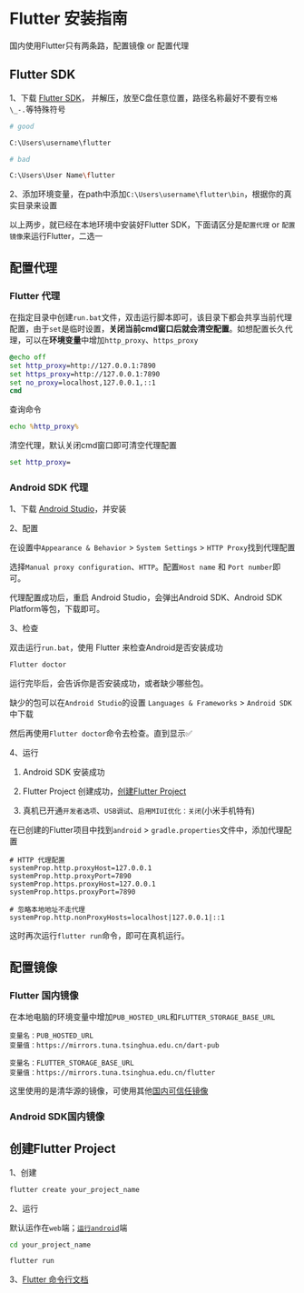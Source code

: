 # Flutter 安装指南

国内使用Flutter只有两条路，配置镜像 or 配置代理


## Flutter SDK

1、下载 [Flutter SDK](https://docs.flutter.dev/release/archive)， 并解压，放至C盘任意位置，路径名称最好不要有```空格``` ```\_-.```等特殊符号

```bash
# good

C:\Users\username\flutter
```

```bash
# bad

C:\Users\User Name\flutter
```

2、添加环境变量，在path中添加```C:\Users\username\flutter\bin```，根据你的真实目录来设置

以上两步，就已经在本地环境中安装好Flutter SDK，下面请区分是```配置代理``` or ```配置镜像```来运行Flutter，二选一

## 配置代理

### Flutter 代理

在指定目录中创建```run.bat```文件，双击运行脚本即可，该目录下都会共享当前代理配置，由于```set```是临时设置，**关闭当前cmd窗口后就会清空配置**。如想配置长久代理，可以在**环境变量**中增加```http_proxy```、```https_proxy```

```bat
@echo off
set http_proxy=http://127.0.0.1:7890
set https_proxy=http://127.0.0.1:7890
set no_proxy=localhost,127.0.0.1,::1
cmd
```

查询命令
```bat
echo %http_proxy%
```

清空代理，默认关闭cmd窗口即可清空代理配置
```bat
set http_proxy=
```

### Android SDK 代理

1、下载 [Android Studio](https://developer.android.com/studio)，并安装

2、配置

在设置中``Appearance & Behavior`` > ```System Settings``` > ```HTTP Proxy```找到代理配置

选择```Manual proxy configuration```、```HTTP```。配置```Host name``` 和 ```Port number```即可。

代理配置成功后，重启 Android Studio，会弹出Android SDK、Android SDK Platform等包，下载即可。

3、检查

双击运行```run.bat```，使用 Flutter 来检查Android是否安装成功

```bat
Flutter doctor
```

运行完毕后，会告诉你是否安装成功，或者缺少哪些包。

缺少的包可以在```Android Studio```的设置 ```Languages & Frameworks``` > ```Android SDK```中下载

然后再使用```Flutter doctor```命令去检查。直到显示✅

4、运行

1. Android SDK 安装成功

2. Flutter Project 创建成功，[创建Flutter Project](#创建flutter-project)

3. 真机已开通```开发者选项```、```USB调试```、```启用MIUI优化：关闭```(小米手机特有)

在已创建的Flutter项目中找到```android``` > ```gradle.properties```文件中，添加代理配置

```properties
# HTTP 代理配置
systemProp.http.proxyHost=127.0.0.1
systemProp.http.proxyPort=7890
systemProp.https.proxyHost=127.0.0.1
systemProp.https.proxyPort=7890

# 忽略本地地址不走代理
systemProp.http.nonProxyHosts=localhost|127.0.0.1|::1
```

这时再次运行```flutter run```命令，即可在真机运行。

## 配置镜像
### Flutter 国内镜像

在本地电脑的环境变量中增加```PUB_HOSTED_URL```和```FLUTTER_STORAGE_BASE_URL```
```bin
变量名：PUB_HOSTED_URL
变量值：https://mirrors.tuna.tsinghua.edu.cn/dart-pub
```
```bin
变量名：FLUTTER_STORAGE_BASE_URL
变量值：https://mirrors.tuna.tsinghua.edu.cn/flutter
```
这里使用的是清华源的镜像，可使用其他[国内可信任镜像](https://docs.flutter.cn/community/china/#known-trusted-community-run-mirror-sites)

### Android SDK国内镜像


## 创建Flutter Project

1、创建
```cmd
flutter create your_project_name
```

2、运行

默认运作在```web```端；[```运行android```](#android-sdk-代理)端

```cmd
cd your_project_name

flutter run
```

3、[Flutter 命令行文档](https://docs.flutter.cn/reference/flutter-cli)


